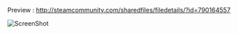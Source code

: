 Preview :
http://steamcommunity.com/sharedfiles/filedetails/?id=790164557

![ScreenShot](http://i.imgur.com/7FDV1vz.jpg)